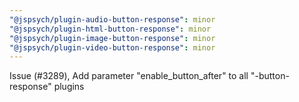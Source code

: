 ```yaml
---
"@jspsych/plugin-audio-button-response": minor
"@jspsych/plugin-html-button-response": minor
"@jspsych/plugin-image-button-response": minor
"@jspsych/plugin-video-button-response": minor
---
```


Issue (#3289), Add parameter "enable_button_after" to all "-button-response" plugins
